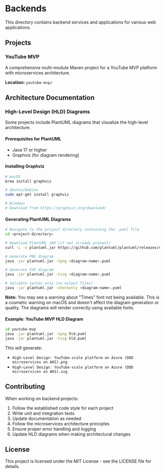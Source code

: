 # Backends

This directory contains backend services and applications for various web applications.

## Projects

### YouTube MVP
A comprehensive multi-module Maven project for a YouTube MVP platform with microservices architecture.

**Location:** `youtube-mvp/`

## Architecture Documentation

### High-Level Design (HLD) Diagrams

Some projects include PlantUML diagrams that visualize the high-level architecture.

#### Prerequisites for PlantUML
- Java 17 or higher
- Graphviz (for diagram rendering)

#### Installing Graphviz
```bash
# macOS
brew install graphviz

# Ubuntu/Debian
sudo apt-get install graphviz

# Windows
# Download from https://graphviz.org/download/
```

#### Generating PlantUML Diagrams
```bash
# Navigate to the project directory containing the .puml file
cd <project-directory>

# Download PlantUML JAR (if not already present)
curl -L -o plantuml.jar https://github.com/plantuml/plantuml/releases/download/v1.2025.8/plantuml-1.2025.8.jar

# Generate PNG diagram
java -jar plantuml.jar -tpng <diagram-name>.puml

# Generate SVG diagram
java -jar plantuml.jar -tsvg <diagram-name>.puml

# Validate syntax only (no output files)
java -jar plantuml.jar -checkonly <diagram-name>.puml
```

**Note:** You may see a warning about "Times" font not being available. This is a cosmetic warning on macOS and doesn't affect the diagram generation or quality. The diagrams will render correctly using available fonts.

#### Example: YouTube MVP HLD Diagram
```bash
cd youtube-mvp
java -jar plantuml.jar -tpng hld.puml
java -jar plantuml.jar -tsvg hld.puml
```

This will generate:
- `High-Level Design: YouTube-scale platform on Azure (DDD microservices on AKS).png`
- `High-Level Design: YouTube-scale platform on Azure (DDD microservices on AKS).svg`

## Contributing

When working on backend projects:
1. Follow the established code style for each project
2. Write unit and integration tests
3. Update documentation as needed
4. Follow the microservices architecture principles
5. Ensure proper error handling and logging
6. Update HLD diagrams when making architectural changes

## License

This project is licensed under the MIT License - see the LICENSE file for details.
